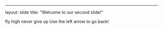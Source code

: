 
---
layout: slide
title: "Welcome to our second slide!"

fly high never give up
Use the left arrow to go back!
